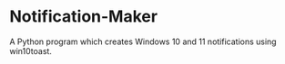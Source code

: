 # Notification-Maker

A Python program which creates Windows 10 and 11 notifications using win10toast.
